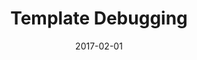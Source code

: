 ---
title: Template Debugging
linktitle:
description:
date: 2017-02-01
publishdate: 2017-02-01
lastmod: 2017-02-01
weight:
tags: [debugging,troubleshooting]
categories: [templates]
draft: false
slug:
aliases: []
toc: false
notesforauthors:
---